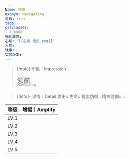 ```yaml
---
Name: 领航
exonym: Navigating
星级: ✦✦✦✦
tags: 
cssclasses:
  - book
强化属性: 
心相: '[[心相 领航.png]]'
人物: 
轶事: 
实装版本:
---
```



> [!note] 印象｜Impression
> 
> <p style="font-family: '家族宋', sans-serif; font-size: 22px; line-height: 0.75; text-indent: 0;">领航<br><span style="font-family: serif; font-size: 14px; color: #888888;">Navigating</span></p>
> 
> 

> [!info]- 详情｜Detail
> 攻击:: 
> 生命:: 
> 现实防御:: 
> 精神防御:: 
> :: 

|  等级  | 增幅｜Amplify |
| :--: | :--------: |
| LV.1 |            |
| LV.2 |            |
| LV.3 |            |
| LV.4 |            |
| LV.5 |            |

